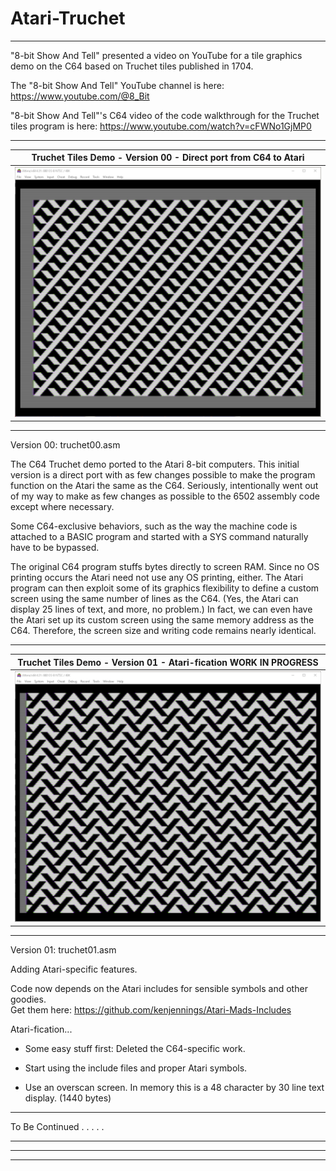 # Atari-Truchet

---

"8-bit Show And Tell" presented a video on YouTube for a tile graphics demo on the C64 based on Truchet tiles published in 1704.

The "8-bit Show And Tell" YouTube channel is here: https://www.youtube.com/@8_Bit

"8-bit Show And Tell"'s C64 video of the code walkthrough for the Truchet tiles program is here: https://www.youtube.com/watch?v=cFWNo1GjMP0

---

| **Truchet Tiles Demo - Version 00 - Direct port from C64 to Atari** |
| ------- |
| ![TRUCHET_V00](truchet00.png) | 

---

Version 00:  truchet00.asm

The C64 Truchet demo ported to the Atari 8-bit computers. This initial version is a direct port with as few changes possible to make the program function on the Atari the same as the C64. 
Seriously, intentionally went out of my way to make as few 
changes as possible to the 6502 assembly code except where 
necessary.

Some C64-exclusive behaviors, such as the way the machine code
is attached to a BASIC program and started with a SYS command 
naturally have to be bypassed.

The original C64 program stuffs bytes directly to screen RAM.
Since no OS printing occurs the Atari need not use any OS 
printing, either.  The Atari program can then exploit some of 
its graphics flexibility to define a custom screen using the 
same number of lines as the C64.  (Yes, the Atari can display 
25 lines of text, and more, no problem.)  In fact, we can even
have the Atari set up its custom screen using the same memory 
address as the C64.  Therefore, the screen size and writing 
code remains nearly identical.  

---

| **Truchet Tiles Demo - Version 01 - Atari-fication WORK IN PROGRESS** |
| ------- |
| ![TRUCHET_V01](truchet01.png) | 

---

Version 01:  truchet01.asm

Adding Atari-specific features.

Code now depends on the Atari includes for sensible symbols and other goodies.   
Get them here:
https://github.com/kenjennings/Atari-Mads-Includes

Atari-fication...
 
* Some easy stuff first: Deleted the C64-specific work.

* Start using the include files and proper Atari symbols.

* Use an overscan screen.  In memory this is a 48 character by 30 line text display. (1440 bytes)

---

To Be Continued . . . . .

---


---

---
